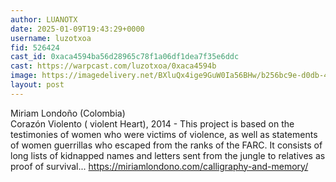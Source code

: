 ```yaml
---
author: LUANOTX
date: 2025-01-09T19:43:29+0000
username: luzotxoa
fid: 526424
cast_id: 0xaca4594ba56d28965c78f1a06df1dea7f35e6ddc
cast: https://warpcast.com/luzotxoa/0xaca4594b
image: https://imagedelivery.net/BXluQx4ige9GuW0Ia56BHw/b256bc9e-d0db-4ada-6b66-0820d64b1b00/original
layout: post
---
```

Miriam Londoño (Colombia)  
Corazón Violento ( violent Heart), 2014 - This project is based on the testimonies of women who were victims of violence, as well as statements of women guerrillas who escaped from the ranks of the FARC. It consists of long lists of kidnapped names and letters sent from the jungle to relatives as proof of survival... https://miriamlondono.com/calligraphy-and-memory/  

<img src='https://imagedelivery.net/BXluQx4ige9GuW0Ia56BHw/b256bc9e-d0db-4ada-6b66-0820d64b1b00/original' alt='' referrerpolicy='no-referrer'/>